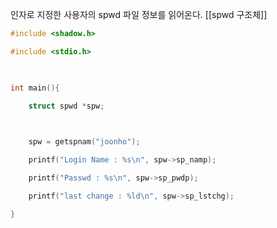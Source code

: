 인자로 지정한 사용자의 spwd 파일 정보를 읽어온다.
[[spwd 구조체]]
~~~c
#include <shadow.h>

#include <stdio.h>

  

int main(){

    struct spwd *spw;

  

    spw = getspnam("joonho");

    printf("Login Name : %s\n", spw->sp_namp);

    printf("Passwd : %s\n", spw->sp_pwdp);

    printf("last change : %ld\n", spw->sp_lstchg);

}
~~~